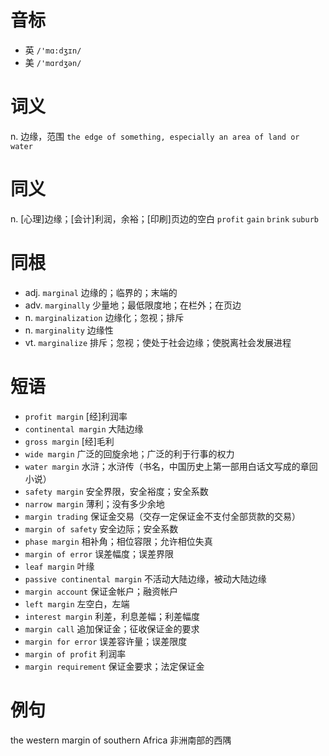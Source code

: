 # 音标

- 英 `/'mɑ:dʒɪn/`
- 美 `/'mɑrdʒən/`

# 词义

n. 边缘，范围
`the edge of something, especially an area of land or water`

# 同义

n. [心理]边缘；[会计]利润，余裕；[印刷]页边的空白
`profit` `gain` `brink` `suburb`

# 同根

- adj. `marginal` 边缘的；临界的；末端的
- adv. `marginally` 少量地；最低限度地；在栏外；在页边
- n. `marginalization` 边缘化；忽视；排斥
- n. `marginality` 边缘性
- vt. `marginalize` 排斥；忽视；使处于社会边缘；使脱离社会发展进程

# 短语

- `profit margin` [经]利润率
- `continental margin` 大陆边缘
- `gross margin` [经]毛利
- `wide margin` 广泛的回旋余地；广泛的利于行事的权力
- `water margin` 水浒；水浒传（书名，中国历史上第一部用白话文写成的章回小说）
- `safety margin` 安全界限，安全裕度；安全系数
- `narrow margin` 薄利；没有多少余地
- `margin trading` 保证金交易（交存一定保证金不支付全部货款的交易）
- `margin of safety` 安全边际；安全系数
- `phase margin` 相补角；相位容限；允许相位失真
- `margin of error` 误差幅度；误差界限
- `leaf margin` 叶缘
- `passive continental margin` 不活动大陆边缘，被动大陆边缘
- `margin account` 保证金帐户；融资帐户
- `left margin` 左空白，左端
- `interest margin` 利差，利息差幅；利差幅度
- `margin call` 追加保证金；征收保证金的要求
- `margin for error` 误差容许量；误差限度
- `margin of profit` 利润率
- `margin requirement` 保证金要求；法定保证金

# 例句

the western margin of southern Africa
非洲南部的西隅


